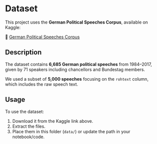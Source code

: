 # Dataset

This project uses the **German Political Speeches Corpus**, available on Kaggle:

🔗 [German Political Speeches Corpus](https://www.kaggle.com/datasets/mexwell/german-political-speeches-corpus)

## Description
The dataset contains **6,685 German political speeches** from 1984–2017, given by 71 speakers including chancellors and Bundestag members.

We used a subset of **5,000 speeches** focusing on the `rohtext` column, which includes the raw speech text.

## Usage
To use the dataset:
1. Download it from the Kaggle link above.
2. Extract the files.
3. Place them in this folder (`data/`) or update the path in your notebook/code.

